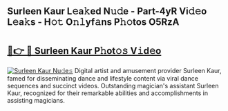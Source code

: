 ## Surleen Kaur L𝚎a𝚔ed N𝚞𝚍e - Part-4yR Vi𝚍𝚎o L𝚎a𝚔s - H𝚘𝚝 O𝚗𝚕yf𝚊ns P𝚑𝚘tos O5RzA

# <h2><a href="http://kf2okpo.oniu.top/?m=Surleen+Kaur">🔗👉 🔴 Surleen Kaur P𝚑ot𝚘𝚜 V𝚒d𝚎o</a></h2>

[![Surleen Kaur Nu𝚍e𝚜](https://i.imgur.com/0qMVB7G.gif)](http://kf2okpo.oniu.top/?m=Surleen+Kaur)
Digital artist and amusement provider Surleen Kaur, famed for disseminating dance and lifestyle content via viral dance sequences and succinct videos. Outstanding magician's assistant Surleen Kaur, recognized for their remarkable abilities and accomplishments in assisting magicians.  
